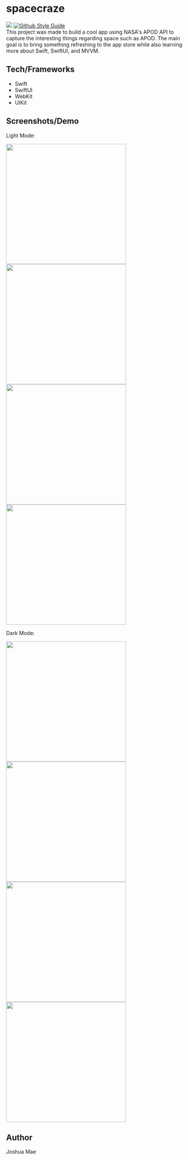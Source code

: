 # spacecraze

[![](https://img.shields.io/badge/language-swift-F54A2A.svg)](https://google.github.io/swift/)
[![Github Style Guide](https://img.shields.io/badge/platform-iOS%20%7C%20iPadOS-F54A2A.svg)](https://github.com/joshua-mae/spacecraze) </br>
This project was made to build a cool app using NASA's APOD API to capture the interesting things regarding space such as APOD.  The main goal is to bring something refreshing to the app store while also learning more about Swift, SwiftUI, and MVVM.  

## Tech/Frameworks
- Swift
- SwiftUI
- WebKit
- UIKit

## Screenshots/Demo
Light Mode:
<p>
  <img src="https://github.com/joshua-mae/spacecraze/blob/bb2aaa1593902d0c6ec3058d9dd3dd6e96ef63f6/photos/Simulator%20Screenshot%20-%20iPhone%2013%20Pro%20-%202023-07-31%20at%2019.32.54.png" width="325">
  <img src="https://github.com/joshua-mae/spacecraze/blob/bb2aaa1593902d0c6ec3058d9dd3dd6e96ef63f6/photos/Simulator%20Screenshot%20-%20iPhone%2013%20Pro%20-%202023-07-31%20at%2019.32.48.png" width="325">
  <img src="https://github.com/joshua-mae/spacecraze/blob/a78f8edf4f3087689c3a9d8a30fa1753cbf64b04/photos/Simulator%20Screenshot%20-%20iPhone%2013%20Pro%20-%202023-07-31%20at%2020.23.16.png" width="325">
  <img src="https://github.com/joshua-mae/spacecraze/blob/bb2aaa1593902d0c6ec3058d9dd3dd6e96ef63f6/photos/Simulator%20Screenshot%20-%20iPhone%2013%20Pro%20-%202023-07-31%20at%2019.32.42.png" width="325">

</p>
Dark Mode:
<p>
  <img src="https://github.com/joshua-mae/spacecraze/blob/bb2aaa1593902d0c6ec3058d9dd3dd6e96ef63f6/photos/Simulator%20Screenshot%20-%20iPhone%2013%20Pro%20-%202023-07-31%20at%2019.32.16.png" width="325">
  <img src="https://github.com/joshua-mae/spacecraze/blob/bb2aaa1593902d0c6ec3058d9dd3dd6e96ef63f6/photos/Simulator%20Screenshot%20-%20iPhone%2013%20Pro%20-%202023-07-31%20at%2019.32.29.png" width="325">
  <img src="https://github.com/joshua-mae/spacecraze/blob/a78f8edf4f3087689c3a9d8a30fa1753cbf64b04/photos/Simulator%20Screenshot%20-%20iPhone%2013%20Pro%20-%202023-07-31%20at%2020.23.22.png" width="325">
  <img src="https://github.com/joshua-mae/spacecraze/blob/bb2aaa1593902d0c6ec3058d9dd3dd6e96ef63f6/photos/Simulator%20Screenshot%20-%20iPhone%2013%20Pro%20-%202023-07-31%20at%2019.32.34.png" width="325">

</p>

## Author
Joshua Mae
  
